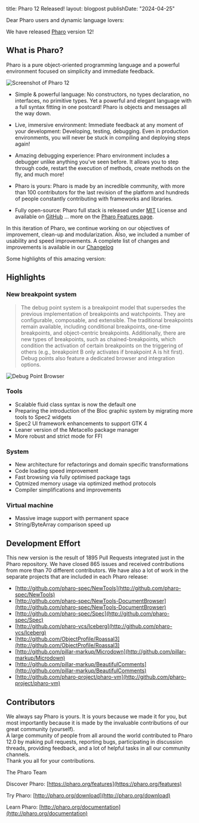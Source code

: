 title: Pharo 12 Released!
layout: blogpost
publishDate: "2024-04-25"

Dear Pharo users and dynamic language lovers: 

We have released [Pharo](https://pharo.org/) version 12!

## What is Pharo?

Pharo is a pure object-oriented programming language and a powerful environment focused on simplicity and immediate feedback.

![Screenshot of Pharo 12](/news/Pharo12.png)

- Simple & powerful language: No constructors, no types declaration, no interfaces, no primitive types. Yet a powerful and elegant language with a full syntax fitting in one postcard! Pharo is objects and messages all the way down.

- Live, immersive environment: Immediate feedback at any moment of your development: Developing, testing, debugging. Even in production environments, you will never be stuck in compiling and deploying steps again!

- Amazing debugging experience: Pharo environment includes a debugger unlike anything you've seen before. It allows you to step through code, restart the execution of methods, create methods on the fly, and much more!

- Pharo is yours: Pharo is made by an incredible community, with more than 100 contributors for the last revision of the platform and hundreds of people constantly contributing with frameworks and libraries.

- Fully open-source: Pharo full stack is released under [MIT](https://opensource.org/licenses/MIT) License and available on [GitHub](https://github.com/pharo-project/pharo)
... more on the [Pharo Features page](http://www.pharo.org/features).

In this iteration of Pharo, we continue working on our objectives of improvement, clean-up and modularization.
Also, we included a number of usability and speed improvements. 
A complete list of changes and improvements is available in our [Changelog](https://github.com/pharo-project/pharo-changelogs/blob/master/Pharo120ChangeLogs.md)

Some highlights of this amazing version:

## Highlights

### New breakpoint system

> The debug point system is a breakpoint model that supersedes the previous implementation of breakpoints and watchpoints. They are configurable, composable, and extensible. The traditional breakpoints remain available, including conditional breakpoints, one-time breakpoints, and object-centric breakpoints. Additionally, there are new types of breakpoints, such as chained-breakpoints, which condition the activation of certain breakpoints on the triggering of others (e.g., breakpoint B only activates if breakpoint A is hit first). Debug points also feature a dedicated browser and integration options.

![Debug Point Browser](/news/Pharo12DebugPoints.png)

### Tools

- Scalable fluid class syntax is now the default one
- Preparing the introduction of the Bloc graphic system by migrating more tools to Spec2 widgets
- Spec2 UI framework enhancements to support GTK 4
- Leaner version of the Metacello package manager
- More robust and strict mode for FFI

### System 

- New architecture for refactorings and domain specific transformations
- Code loading speed improvement
- Fast browsing via fully optimised package tags
- Optmized memory usage via optimized method protocols
- Compiler simplifications and improvements
   
### Virtual machine

- Massive image support with permanent space
- String/ByteArray comparison speed up

## Development Effort

This new version is the result of 1895 Pull Requests integrated just in the Pharo repository. 
We have closed 865 issues and received contributions from more than 70 different contributors.
We have also a lot of work in the separate projects that are included in each Pharo release:

- [http://github.com/pharo-spec/NewTools](http://github.com/pharo-spec/NewTools)
- [http://github.com/pharo-spec/NewTools-DocumentBrowser](http://github.com/pharo-spec/NewTools-DocumentBrowser)
- [http://github.com/pharo-spec/Spec](http://github.com/pharo-spec/Spec)
- [http://github.com/pharo-vcs/Iceberg](http://github.com/pharo-vcs/Iceberg)
- [http://github.com/ObjectProfile/Roassal3](http://github.com/ObjectProfile/Roassal3)
- [http://github.com/pillar-markup/Microdown](http://github.com/pillar-markup/Microdown)
- [http://github.com/pillar-markup/BeautifulComments](http://github.com/pillar-markup/BeautifulComments)
- [http://github.com/pharo-project/pharo-vm](http://github.com/pharo-project/pharo-vm)

## Contributors
We always say Pharo is yours. It is yours because we made it for you, but most importantly because it is made by the invaluable contributions of our great community (yourself).  
A large community of people from all around the world contributed to Pharo 12.0 by making pull requests, reporting bugs, participating in discussion threads, providing feedback, and a lot of helpful tasks in all our community channels.  
Thank you all for your contributions.


The Pharo Team

Discover Pharo: [https://pharo.org/features](https://pharo.org/features)

Try Pharo: [http://pharo.org/download](http://pharo.org/download)

Learn Pharo: [http://pharo.org/documentation](http://pharo.org/documentation)
